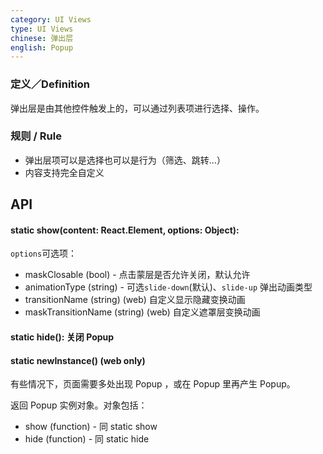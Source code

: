 ```yaml
---
category: UI Views
type: UI Views
chinese: 弹出层
english: Popup
---
```


### 定义／Definition
弹出层是由其他控件触发上的，可以通过列表项进行选择、操作。

### 规则 / Rule
- 弹出层项可以是选择也可以是行为（筛选、跳转…）
- 内容支持完全自定义

## API

#### static show(content: React.Element, options: Object):

`options`可选项：

- maskClosable (bool) - 点击蒙层是否允许关闭，默认允许
- animationType (string) - 可选`slide-down`(默认)、`slide-up` 弹出动画类型
- transitionName (string) (web) 自定义显示隐藏变换动画
- maskTransitionName (string) (web) 自定义遮罩层变换动画

#### static hide(): 关闭 Popup

#### static newInstance() (web only)
有些情况下，页面需要多处出现 Popup ，或在 Popup 里再产生 Popup。

返回 Popup 实例对象。对象包括：

- show (function) - 同 static show
- hide (function) - 同 static hide
